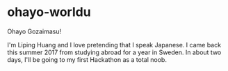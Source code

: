 # ohayo-worldu

Ohayo Gozaimasu! 

I'm Liping Huang and I love pretending that I speak Japanese. 
I came back this summer 2017 from studying abroad for a year in Sweden.
In about two days, I'll be going to my first Hackathon as a total noob.
